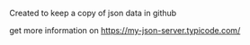 Created to keep a copy of json data in github

get more information on https://my-json-server.typicode.com/
